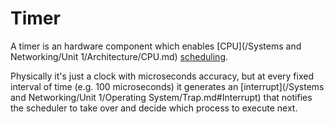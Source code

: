 # Timer

A timer is an hardware component which enables [CPU](/Systems and Networking/Unit 1/Architecture/CPU.md) [scheduling](?TK).

Physically it's just a clock with microseconds accuracy, but at every fixed interval of time (e.g. 100 microseconds) it generates an [interrupt](/Systems and Networking/Unit 1/Operating System/Trap.md#Interrupt) that notifies the scheduler to take over and decide which process to execute next.
